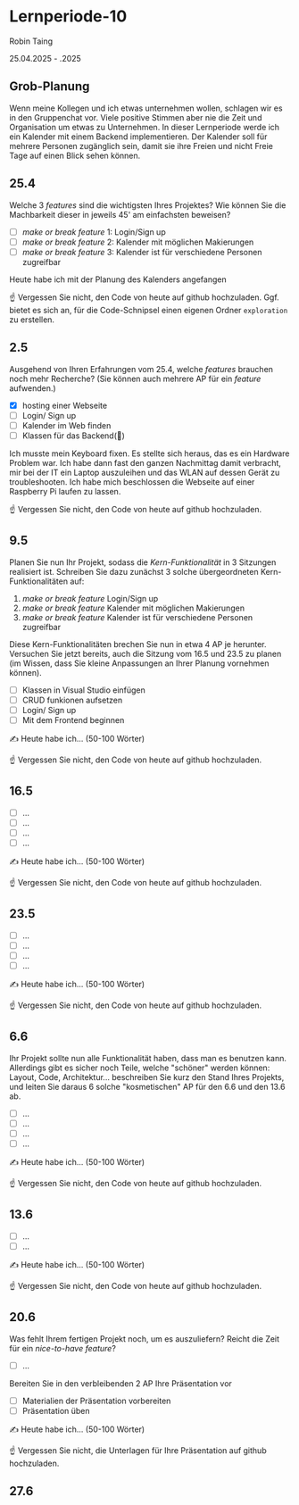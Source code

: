 # Lernperiode-10

Robin Taing

25.04.2025 - .2025

## Grob-Planung
Wenn meine Kollegen und ich etwas unternehmen wollen, schlagen wir es in den Gruppenchat vor. Viele positive Stimmen aber nie die Zeit und Organisation um etwas zu Unternehmen. 
In dieser Lernperiode werde ich ein Kalender mit einem Backend implementieren. Der Kalender soll für mehrere Personen zugänglich sein, damit sie ihre Freien und nicht Freie Tage auf einen Blick sehen können. 

## 25.4

Welche 3 *features* sind die wichtigsten Ihres Projektes? Wie können Sie die Machbarkeit dieser in jeweils 45' am einfachsten beweisen?

- [ ] *make or break feature* 1: Login/Sign up
- [ ] *make or break feature* 2: Kalender mit möglichen Makierungen
- [ ] *make or break feature* 3: Kalender ist für verschiedene Personen zugreifbar

Heute habe ich mit der Planung des Kalenders angefangen

☝️ Vergessen Sie nicht, den Code von heute auf github hochzuladen. Ggf. bietet es sich an, für die Code-Schnipsel einen eigenen Ordner `exploration` zu erstellen.

## 2.5

Ausgehend von Ihren Erfahrungen vom 25.4, welche *features* brauchen noch mehr Recherche? (Sie können auch mehrere AP für ein *feature* aufwenden.)

- [x] hosting einer Webseite
- [ ] Login/ Sign up
- [ ] Kalender im Web finden
- [ ] Klassen für das Backend(📵)

Ich musste mein Keyboard fixen. Es stellte sich heraus, das es ein Hardware Problem war. Ich habe dann fast den ganzen Nachmittag damit verbracht, mir bei der IT ein Laptop auszuleihen und das WLAN auf dessen Gerät zu troubleshooten.
Ich habe mich beschlossen die Webseite auf einer Raspberry Pi laufen zu lassen.

☝️ Vergessen Sie nicht, den Code von heute auf github hochzuladen.

## 9.5

Planen Sie nun Ihr Projekt, sodass die *Kern-Funktionalität* in 3 Sitzungen realisiert ist. Schreiben Sie dazu zunächst 3 solche übergeordneten Kern-Funktionalitäten auf:

1. *make or break feature* Login/Sign up
2. *make or break feature* Kalender mit möglichen Makierungen
3. *make or break feature* Kalender ist für verschiedene Personen zugreifbar

Diese Kern-Funktionalitäten brechen Sie nun in etwa 4 AP je herunter. Versuchen Sie jetzt bereits, auch die Sitzung vom 16.5 und 23.5 zu planen (im Wissen, dass Sie kleine Anpassungen an Ihrer Planung vornehmen können).

- [ ] Klassen in Visual Studio einfügen
- [ ] CRUD funkionen aufsetzen
- [ ] Login/ Sign up
- [ ] Mit dem Frontend beginnen

✍️ Heute habe ich... (50-100 Wörter)

☝️ Vergessen Sie nicht, den Code von heute auf github hochzuladen.

## 16.5

- [ ] ...
- [ ] ...
- [ ] ...
- [ ] ...

✍️ Heute habe ich... (50-100 Wörter)

☝️ Vergessen Sie nicht, den Code von heute auf github hochzuladen.

## 23.5

- [ ] ...
- [ ] ...
- [ ] ...
- [ ] ...

✍️ Heute habe ich... (50-100 Wörter)

☝️ Vergessen Sie nicht, den Code von heute auf github hochzuladen.

## 6.6

Ihr Projekt sollte nun alle Funktionalität haben, dass man es benutzen kann. Allerdings gibt es sicher noch Teile, welche "schöner" werden können: Layout, Code, Architektur... beschreiben Sie kurz den Stand Ihres Projekts, und leiten Sie daraus 6 solche "kosmetischen" AP für den 6.6 und den 13.6 ab.

- [ ] ...
- [ ] ...
- [ ] ...
- [ ] ...

✍️ Heute habe ich... (50-100 Wörter)

☝️ Vergessen Sie nicht, den Code von heute auf github hochzuladen.

## 13.6

- [ ] ...
- [ ] ...

✍️ Heute habe ich... (50-100 Wörter)

☝️ Vergessen Sie nicht, den Code von heute auf github hochzuladen.

## 20.6

Was fehlt Ihrem fertigen Projekt noch, um es auszuliefern? Reicht die Zeit für ein *nice-to-have feature*?

- [ ] ...

Bereiten Sie in den verbleibenden 2 AP Ihre Präsentation vor

- [ ] Materialien der Präsentation vorbereiten
- [ ] Präsentation üben

✍️ Heute habe ich... (50-100 Wörter)

☝️ Vergessen Sie nicht, die Unterlagen für Ihre Präsentation auf github hochzuladen.

## 27.6
